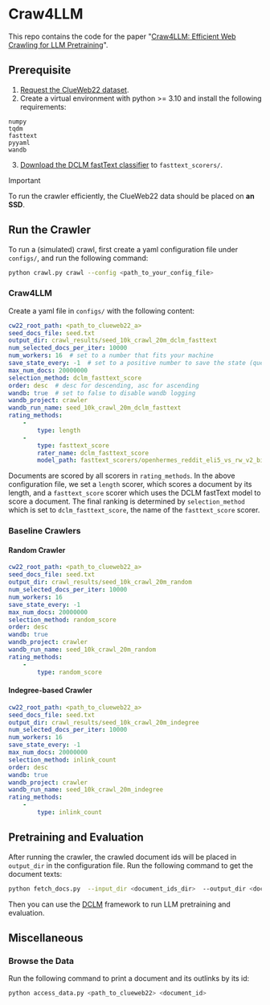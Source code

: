 # Craw4LLM

This repo contains the code for the paper "[Craw4LLM: Efficient Web Crawling for LLM Pretraining](https://arxiv.org/pdf/2502.13347)".

## Prerequisite

1. [Request the ClueWeb22 dataset](https://lemurproject.org/clueweb22/).
2. Create a virtual environment with python >= 3.10 and install the following requirements:
```
numpy
tqdm
fasttext
pyyaml
wandb
```
3. [Download the DCLM fastText classifier](https://huggingface.co/mlfoundations/fasttext-oh-eli5/tree/main) to `fasttext_scorers/`.

> [!IMPORTANT] 
> To run the crawler efficiently, the ClueWeb22 data should be placed on **an SSD**.

## Run the Crawler

To run a (simulated) crawl, first create a yaml configuration file under `configs/`, and run the following command:

```bash
python crawl.py crawl --config <path_to_your_config_file>
```

### Craw4LLM

Create a yaml file in `configs/` with the following content:

```yaml
cw22_root_path: <path_to_clueweb22_a>
seed_docs_file: seed.txt
output_dir: crawl_results/seed_10k_crawl_20m_dclm_fasttext
num_selected_docs_per_iter: 10000
num_workers: 16  # set to a number that fits your machine
save_state_every: -1  # set to a positive number to save the state (queue & visited set) of the crawler every certain steps
max_num_docs: 20000000
selection_method: dclm_fasttext_score
order: desc  # desc for descending, asc for ascending
wandb: true  # set to false to disable wandb logging
wandb_project: crawler
wandb_run_name: seed_10k_crawl_20m_dclm_fasttext
rating_methods:
    - 
        type: length
    - 
        type: fasttext_score
        rater_name: dclm_fasttext_score
        model_path: fasttext_scorers/openhermes_reddit_eli5_vs_rw_v2_bigram_200k_train.bin
```

Documents are scored by all scorers in `rating_methods`. In the above configuration file, we set a `length` scorer, which scores a document by its length, and a `fasttext_score` scorer which uses the DCLM fastText model to score a document. The final ranking is determined by `selection_method` which is set to `dclm_fasttext_score`, the name of the `fasttext_score` scorer.

### Baseline Crawlers

#### Random Crawler

```yaml
cw22_root_path: <path_to_clueweb22_a>
seed_docs_file: seed.txt
output_dir: crawl_results/seed_10k_crawl_20m_random
num_selected_docs_per_iter: 10000
num_workers: 16
save_state_every: -1
max_num_docs: 20000000
selection_method: random_score
order: desc
wandb: true
wandb_project: crawler
wandb_run_name: seed_10k_crawl_20m_random
rating_methods:
    - 
        type: random_score
```

#### Indegree-based Crawler

```yaml
cw22_root_path: <path_to_clueweb22_a>
seed_docs_file: seed.txt
output_dir: crawl_results/seed_10k_crawl_20m_indegree
num_selected_docs_per_iter: 10000
num_workers: 16
save_state_every: -1
max_num_docs: 20000000
selection_method: inlink_count
order: desc
wandb: true
wandb_project: crawler
wandb_run_name: seed_10k_crawl_20m_indegree
rating_methods:
    - 
        type: inlink_count
```

## Pretraining and Evaluation

After running the crawler, the crawled document ids will be placed in `output_dir` in the configuration file. Run the following command to get the document texts:

```bash
python fetch_docs.py  --input_dir <document_ids_dir>  --output_dir <document_texts_dir>  --num_workers <num_workers>
```

Then you can use the [DCLM](https://github.com/mlfoundations/dclm/) framework to run LLM pretraining and evaluation.

## Miscellaneous

### Browse the Data

Run the following command to print a document and its outlinks by its id:

```bash
python access_data.py <path_to_clueweb22> <document_id>
```
